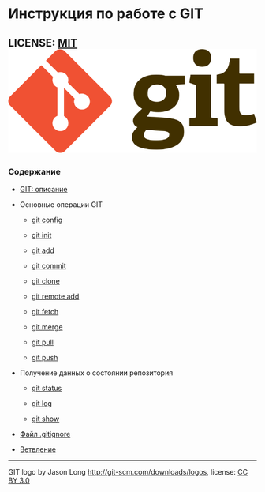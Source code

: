 # Инструкция по работе с GIT

LICENSE: [MIT](./license.md)
![git logo](./assets/git-logo.png)
---

### Содержание

 + [GIT: описание](./about_GIT.md)

 + Основные операции GIT

   + [git config](./commande_config.md)

   + [git init](./commande_init.md)

   + [git add](./commande_add.md)

   + [git commit](./commande_commit.md)

   + [git clone](./commande_clone.md)

   + [git remote add](./commande_remoteadd.md)

   + [git fetch](./commande_fetch.md)

   + [git merge](./commande_merge.md)

   + [git pull](./commande_pull.md)

   + [git push](./commande_push.md)

+ Получение данных о состоянии репозитория

   +  [git status](./info_status.md)

   +  [git log](./info_log.md)

   +  [git show](./info_show.md)

+ [Файл .gitignore](./about_gitignore.md)

+ [Ветвление](./about_branch.md)


---

GIT logo by Jason Long http://git-scm.com/downloads/logos, license: [CC BY 3.0](https://creativecommons.org/licenses/by/3.0/)